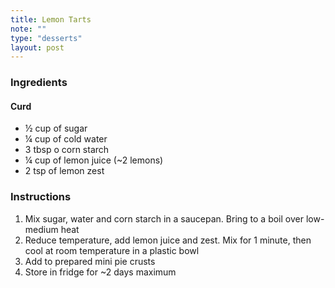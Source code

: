```yaml
---
title: Lemon Tarts
note: ""
type: "desserts"
layout: post
---
```


### Ingredients

#### Curd

- &frac12; cup of sugar
- &frac14; cup of cold water
- 3 tbsp o corn starch
- &frac14; cup of lemon juice (~2 lemons)
- 2 tsp of lemon zest

### Instructions

1. Mix sugar, water and corn starch in a saucepan. Bring to a boil over low-medium heat
2. Reduce temperature, add lemon juice and zest. Mix for 1 minute, then cool at room temperature in a plastic bowl
3. Add to prepared mini pie crusts
4. Store in fridge for ~2 days maximum